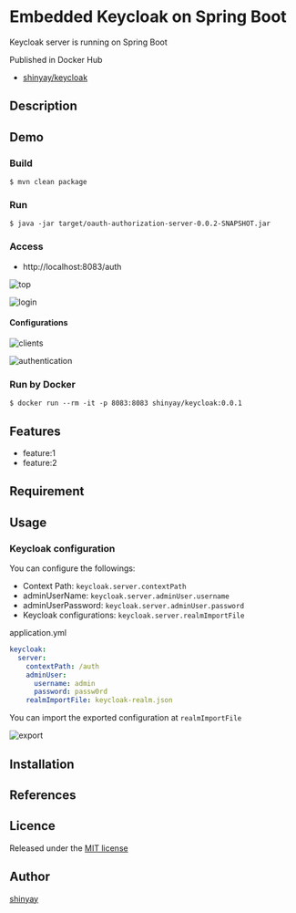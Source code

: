 # Embedded Keycloak on Spring Boot

Keycloak server is running on Spring Boot

Published in Docker Hub
- [shinyay/keycloak](https://hub.docker.com/repository/docker/shinyay/keycloak)

## Description

## Demo
### Build
```shell
$ mvn clean package
```

### Run
```shell
$ java -jar target/oauth-authorization-server-0.0.2-SNAPSHOT.jar
```

### Access
- http://localhost:8083/auth

![top](https://user-images.githubusercontent.com/3072734/123707769-2d87a580-d8a5-11eb-92ca-8620bf13764e.png)

![login](https://user-images.githubusercontent.com/3072734/123707820-45f7c000-d8a5-11eb-8bdb-05a8796629fe.png)

#### Configurations
![clients](https://user-images.githubusercontent.com/3072734/123708111-d46c4180-d8a5-11eb-880f-ead20c14ce09.png)

![authentication](https://user-images.githubusercontent.com/3072734/123708228-01205900-d8a6-11eb-9b54-99176b66913b.png)

### Run by Docker
```shell
$ docker run --rm -it -p 8083:8083 shinyay/keycloak:0.0.1
```

## Features

- feature:1
- feature:2

## Requirement

## Usage
### Keycloak configuration
You can configure the followings:
- Context Path: `keycloak.server.contextPath`
- adminUserName: `keycloak.server.adminUser.username`
- adminUserPassword: `keycloak.server.adminUser.password`
- Keycloak configurations: `keycloak.server.realmImportFile`

application.yml
```yaml
keycloak:
  server:
    contextPath: /auth
    adminUser:
      username: admin
      password: passw0rd
    realmImportFile: keycloak-realm.json
```

You can import the exported configuration at `realmImportFile`

![export](https://user-images.githubusercontent.com/3072734/123708343-36c54200-d8a6-11eb-82d0-1e9cb90e5c09.png)


## Installation

## References

## Licence

Released under the [MIT license](https://gist.githubusercontent.com/shinyay/56e54ee4c0e22db8211e05e70a63247e/raw/34c6fdd50d54aa8e23560c296424aeb61599aa71/LICENSE)

## Author

[shinyay](https://github.com/shinyay)

